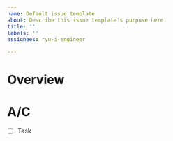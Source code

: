 ```yaml
---
name: Default issue template
about: Describe this issue template's purpose here.
title: ''
labels: ''
assignees: ryu-i-engineer

---
```


# Overview

# A/C
- [ ] Task
